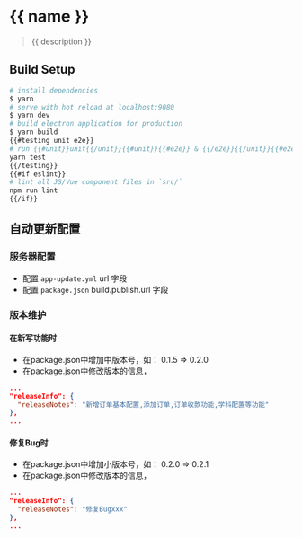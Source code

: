 # {{ name }}

> {{ description }}

## Build Setup

``` bash
# install dependencies
$ yarn
# serve with hot reload at localhost:9080
$ yarn dev
# build electron application for production
$ yarn build
{{#testing unit e2e}}
# run {{#unit}}unit{{/unit}}{{#unit}}{{#e2e}} & {{/e2e}}{{/unit}}{{#e2e}}end-to-end{{/e2e}} tests
yarn test
{{/testing}}
{{#if eslint}}
# lint all JS/Vue component files in `src/`
npm run lint
{{/if}}
```

## 自动更新配置

### 服务器配置

- 配置 `app-update.yml` url 字段
- 配置 `package.json` build.publish.url 字段

### 版本维护

#### 在新写功能时

- 在package.json中增加中版本号，如： 0.1.5 => 0.2.0
- 在package.json中修改版本的信息，

```json
...
"releaseInfo": {
  "releaseNotes": "新增订单基本配置,添加订单,订单收款功能,学科配置等功能"
},
...
```

#### 修复Bug时

- 在package.json中增加小版本号，如： 0.2.0 => 0.2.1
- 在package.json中修改版本的信息，

```json
...
"releaseInfo": {
  "releaseNotes": "修复Bugxxx"
},
...
```
